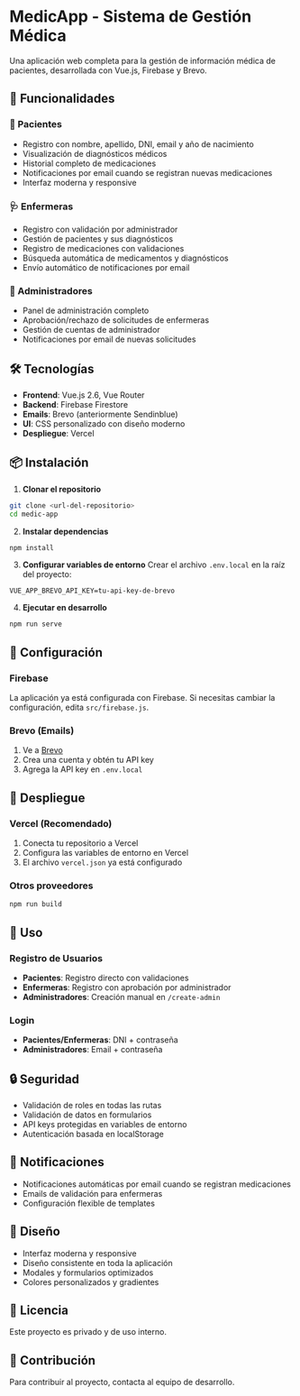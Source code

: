 # MedicApp - Sistema de Gestión Médica

Una aplicación web completa para la gestión de información médica de pacientes, desarrollada con Vue.js, Firebase y Brevo.

## 🚀 Funcionalidades

### 👤 Pacientes
- Registro con nombre, apellido, DNI, email y año de nacimiento
- Visualización de diagnósticos médicos
- Historial completo de medicaciones
- Notificaciones por email cuando se registran nuevas medicaciones
- Interfaz moderna y responsive

### 🩺 Enfermeras
- Registro con validación por administrador
- Gestión de pacientes y sus diagnósticos
- Registro de medicaciones con validaciones
- Búsqueda automática de medicamentos y diagnósticos
- Envío automático de notificaciones por email

### 🔧 Administradores
- Panel de administración completo
- Aprobación/rechazo de solicitudes de enfermeras
- Gestión de cuentas de administrador
- Notificaciones por email de nuevas solicitudes

## 🛠️ Tecnologías

- **Frontend**: Vue.js 2.6, Vue Router
- **Backend**: Firebase Firestore
- **Emails**: Brevo (anteriormente Sendinblue)
- **UI**: CSS personalizado con diseño moderno
- **Despliegue**: Vercel

## 📦 Instalación

1. **Clonar el repositorio**
```bash
git clone <url-del-repositorio>
cd medic-app
```

2. **Instalar dependencias**
```bash
npm install
```

3. **Configurar variables de entorno**
Crear el archivo `.env.local` en la raíz del proyecto:
```env
VUE_APP_BREVO_API_KEY=tu-api-key-de-brevo
```

4. **Ejecutar en desarrollo**
```bash
npm run serve
```

## 🔧 Configuración

### Firebase
La aplicación ya está configurada con Firebase. Si necesitas cambiar la configuración, edita `src/firebase.js`.

### Brevo (Emails)
1. Ve a [Brevo](https://app.brevo.com/)
2. Crea una cuenta y obtén tu API key
3. Agrega la API key en `.env.local`

## 🚀 Despliegue

### Vercel (Recomendado)
1. Conecta tu repositorio a Vercel
2. Configura las variables de entorno en Vercel
3. El archivo `vercel.json` ya está configurado

### Otros proveedores
```bash
npm run build
```

## 📱 Uso

### Registro de Usuarios
- **Pacientes**: Registro directo con validaciones
- **Enfermeras**: Registro con aprobación por administrador
- **Administradores**: Creación manual en `/create-admin`

### Login
- **Pacientes/Enfermeras**: DNI + contraseña
- **Administradores**: Email + contraseña

## 🔒 Seguridad

- Validación de roles en todas las rutas
- Validación de datos en formularios
- API keys protegidas en variables de entorno
- Autenticación basada en localStorage

## 📧 Notificaciones

- Notificaciones automáticas por email cuando se registran medicaciones
- Emails de validación para enfermeras
- Configuración flexible de templates

## 🎨 Diseño

- Interfaz moderna y responsive
- Diseño consistente en toda la aplicación
- Modales y formularios optimizados
- Colores personalizados y gradientes

## 📄 Licencia

Este proyecto es privado y de uso interno.

## 🤝 Contribución

Para contribuir al proyecto, contacta al equipo de desarrollo.
